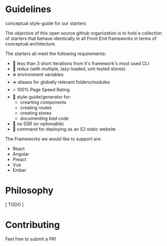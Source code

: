 # Guidelines
conceptual style-guide for our starters

The objective of this open source github organization is to hold a collection of starters that behave identically in all Front End frameworks in terms of conceptual architecture.

The starters all meet the following requirements:

- 💆 less than 3 short iterations from it's framework's most used CLI
- 💫 redux (with multiple, lazy-loaded, unit tested stores)
- ❄️ environment variables
- ✈️ aliases for globally relevant folders/modules
- ⭐️ 100% Page Speed Rating
- 🦉 style-guide/generator for:
  - crearting components
  - creating routes
  - creating stores
  - documenting *bad code*
- 🙅 no SSR (or optionable)
- 🎅 command for deploying as an S3 static website

The Frameworks we would like to support are:
- React
- Angular
- Preact
- Vue
- Ember


# Philosophy

[ TODO ]

# Contributing
Feel free to submit a PR!
